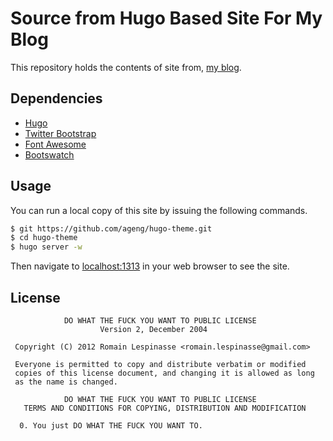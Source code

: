 # Source from Hugo Based Site For My Blog

This repository holds the contents of site from, [my blog](http://blog.fagsubs.pw/).

## Dependencies

* [Hugo](http://hugo.spf13.com/)
* [Twitter Bootstrap](http://getbootstrap.com/)
* [Font Awesome](http://fontawesome.io/)
* [Bootswatch](http://bootswatch.com/)

## Usage

You can run a local copy of this site by issuing the following commands.

```bash
$ git https://github.com/ageng/hugo-theme.git
$ cd hugo-theme
$ hugo server -w
```
Then navigate to [localhost:1313](http://localhost:1313) in your web browser to see the site.

## License

```
            DO WHAT THE FUCK YOU WANT TO PUBLIC LICENSE
                    Version 2, December 2004

 Copyright (C) 2012 Romain Lespinasse <romain.lespinasse@gmail.com>

 Everyone is permitted to copy and distribute verbatim or modified
 copies of this license document, and changing it is allowed as long
 as the name is changed.

            DO WHAT THE FUCK YOU WANT TO PUBLIC LICENSE
   TERMS AND CONDITIONS FOR COPYING, DISTRIBUTION AND MODIFICATION

  0. You just DO WHAT THE FUCK YOU WANT TO.
```
